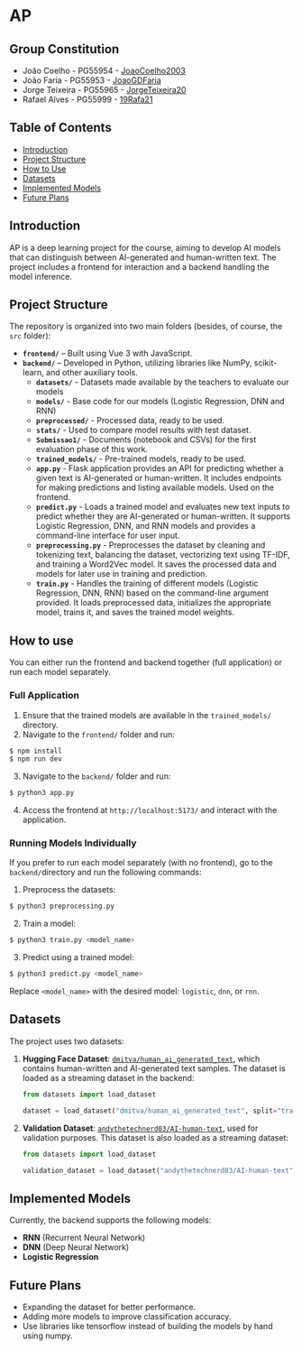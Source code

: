 # AP

## Group Constitution

- João Coelho - PG55954 - [JoaoCoelho2003](https://github.com/JoaoCoelho2003)
- João Faria - PG55953 - [JoaoGDFaria](https://github.com/JoaoGDFaria)
- Jorge Teixeira - PG55965 - [JorgeTeixeira20](https://github.com/JorgeTeixeira20) 
- Rafael Alves - PG55999 - [19Rafa21](https://github.com/19Rafa21)


## Table of Contents
- [Introduction](#introduction)
- [Project Structure](#project-structure)
- [How to Use](#how-to-use)
- [Datasets](#datasets)
- [Implemented Models](#implemented-models)
- [Future Plans](#future-plans)

## Introduction
AP is a deep learning project for the course, aiming to develop AI models that can distinguish between AI-generated and human-written text. The project includes a frontend for interaction and a backend handling the model inference.

## Project Structure
The repository is organized into two main folders (besides, of course, the `src` folder):
- **`frontend/`** – Built using Vue 3 with JavaScript.
- **`backend/`** – Developed in Python, utilizing libraries like NumPy, scikit-learn, and other auxiliary tools.
    - **`datasets/`** - Datasets made available by the teachers to evaluate our models
    - **`models/`** - Base code for our models (Logistic Regression, DNN and RNN)
    - **`preprocessed/`** - Processed data, ready to be used.
    - **`stats/`** - Used to compare model results with test dataset.
    - **`Submissao1/`** - Documents (notebook and CSVs) for the first evaluation phase of this work.
    - **`trained_models/`** - Pre-trained models, ready to be used.
    - **`app.py`** - Flask application provides an API for predicting whether a given text is AI-generated or human-written. It includes endpoints for making predictions and listing available models. Used on the frontend.
    - **`predict.py`** - Loads a trained model and evaluates new text inputs to predict whether they are AI-generated or human-written. It supports Logistic Regression, DNN, and RNN models and provides a command-line interface for user input.
    - **`preprocessing.py`** - Preprocesses the dataset by cleaning and tokenizing text, balancing the dataset, vectorizing text using TF-IDF, and training a Word2Vec model. It saves the processed data and models for later use in training and prediction. 
    - **`train.py`** - Handles the training of different models (Logistic Regression, DNN, RNN) based on the command-line argument provided. It loads preprocessed data, initializes the appropriate model, trains it, and saves the trained model weights.

## How to use

You can either run the frontend and backend together (full application) or run each model separately.

### Full Application

1. Ensure that the trained models are available in the `trained_models/` directory.
2. Navigate to the `frontend/` folder and run:
```sh
$ npm install  
$ npm run dev  
``` 
3. Navigate to the `backend/` folder and run:
```sh
$ python3 app.py
```
4. Access the frontend at `http://localhost:5173/` and interact with the application.

### Running Models Individually

If you prefer to run each model separately (with no frontend), go to the `backend/`directory and run the following commands:

1. Preprocess the datasets:
```sh
$ python3 preprocessing.py
```
2. Train a model:
```sh
$ python3 train.py <model_name>
```
3. Predict using a trained model:
```sh
$ python3 predict.py <model_name>
```

Replace `<model_name>` with the desired model: `logistic`, `dnn`, or `rnn`.

## Datasets
The project uses two datasets:

1. **Hugging Face Dataset**: [`dmitva/human_ai_generated_text`](https://huggingface.co/datasets/dmitva/human_ai_generated_text), which contains human-written and AI-generated text samples. The dataset is loaded as a streaming dataset in the backend:

    ```python
    from datasets import load_dataset

    dataset = load_dataset("dmitva/human_ai_generated_text", split="train", streaming=True)
    ```

2. **Validation Dataset**: [`andythetechnerd03/AI-human-text`](https://huggingface.co/datasets/andythetechnerd03/AI-human-text), used for validation purposes. This dataset is also loaded as a streaming dataset:

    ```python
    from datasets import load_dataset

    validation_dataset = load_dataset("andythetechnerd03/AI-human-text", split="train", streaming=True)
    ```

## Implemented Models
Currently, the backend supports the following models:
- **RNN** (Recurrent Neural Network)
- **DNN** (Deep Neural Network)
- **Logistic Regression**

## Future Plans
- Expanding the dataset for better performance.
- Adding more models to improve classification accuracy.
- Use libraries like tensorflow instead of building the models by hand using numpy.
